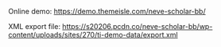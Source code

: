 Online demo: https://demo.themeisle.com/neve-scholar-bb/

XML export file: https://s20206.pcdn.co/neve-scholar-bb/wp-content/uploads/sites/270/ti-demo-data/export.xml